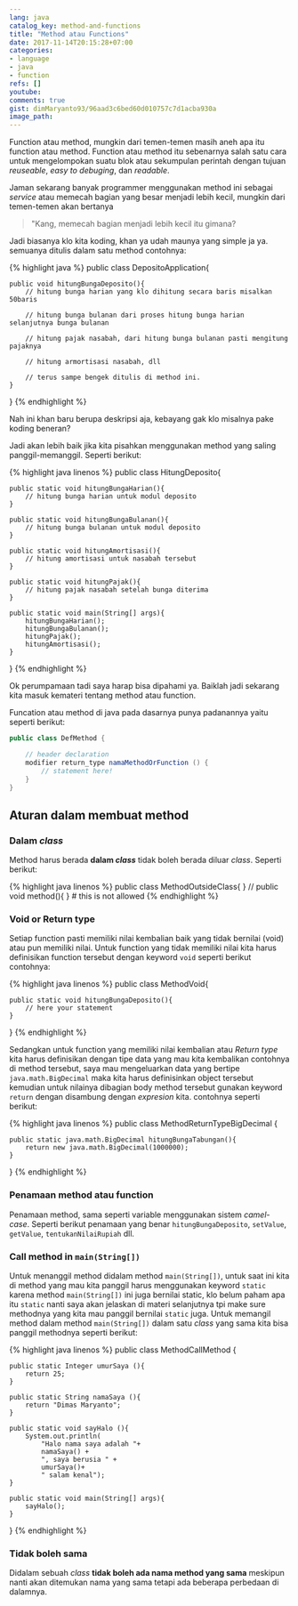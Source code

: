 ```yaml
---
lang: java
catalog_key: method-and-functions
title: "Method atau Functions"
date: 2017-11-14T20:15:28+07:00
categories:
- language
- java
- function
refs: []
youtube: 
comments: true
gist: dimMaryanto93/96aad3c6bed60d010757c7d1acba930a
image_path: 
---
```


Function atau method, mungkin dari temen-temen masih aneh apa itu function atau method. Function atau method itu sebenarnya salah satu cara untuk mengelompokan suatu blok atau sekumpulan perintah dengan tujuan _reuseable_, _easy to debuging_, dan _readable_.

<!--more-->

Jaman sekarang banyak programmer menggunakan method ini sebagai _service_ atau memecah bagian yang besar menjadi lebih kecil, mungkin dari temen-temen akan bertanya

> "Kang, memecah bagian menjadi lebih kecil itu gimana?

Jadi biasanya klo kita koding, khan ya udah maunya yang simple ja ya. semuanya ditulis dalam satu method contohnya:

{% highlight java %}
public class DepositoApplication{

    public void hitungBungaDeposito(){
        // hitung bunga harian yang klo dihitung secara baris misalkan 50baris

        // hitung bunga bulanan dari proses hitung bunga harian selanjutnya bunga bulanan

        // hitung pajak nasabah, dari hitung bunga bulanan pasti mengitung pajaknya

        // hitung armortisasi nasabah, dll

        // terus sampe bengek ditulis di method ini.
    }
}
{% endhighlight %}

Nah ini khan baru berupa deskripsi aja, kebayang gak klo misalnya pake koding beneran?

Jadi akan lebih baik jika kita pisahkan menggunakan method yang saling panggil-memanggil. Seperti berikut:

{% highlight java linenos %}
public class HitungDeposito{

    public static void hitungBungaHarian(){
        // hitung bunga harian untuk modul deposito
    }

    public static void hitungBungaBulanan(){
        // hitung bunga bulanan untuk modul deposito
    }

    public static void hitungAmortisasi(){
        // hitung amortisasi untuk nasabah tersebut
    }

    public static void hitungPajak(){
        // hitung pajak nasabah setelah bunga diterima
    }

    public static void main(String[] args){
        hitungBungaHarian();
        hitungBungaBulanan();
        hitungPajak();
        hitungAmortisasi();
    }
}
{% endhighlight %}

Ok perumpamaan tadi saya harap bisa dipahami ya. Baiklah jadi sekarang kita masuk kemateri tentang method atau function.

Funcation atau method di java pada dasarnya punya padanannya yaitu seperti berikut:

```java
public class DefMethod {

    // header declaration
    modifier return_type namaMethodOrFunction () {
        // statement here!
    }
}
```
## Aturan dalam membuat method

### Dalam _class_ 

Method harus berada **dalam _class_** tidak boleh berada diluar _class_. Seperti berikut:

{% highlight java linenos %}
public class MethodOutsideClass{
}
// public void method(){ } # this is not allowed
{% endhighlight %}

### Void or Return type

Setiap function pasti memiliki nilai kembalian baik yang tidak bernilai (void) atau pun memiliki nilai. Untuk function yang tidak memiliki nilai kita harus definisikan function tersebut dengan keyword `void` seperti berikut contohnya:

{% highlight java linenos %}
public class MethodVoid{

    public static void hitungBungaDeposito(){
        // here your statement
    }
}
{% endhighlight %}

Sedangkan untuk function yang memiliki nilai kembalian atau _Return type_ kita harus definisikan dengan tipe data yang mau kita kembalikan contohnya di method tersebut, saya mau mengeluarkan data yang bertipe `java.math.BigDecimal` maka kita harus definisinkan object tersebut kemudian untuk nilainya dibagian body method tersebut gunakan keyword `return` dengan disambung dengan _expresion_ kita. contohnya seperti berikut:

{% highlight java linenos %}
public class MethodReturnTypeBigDecimal {

    public static java.math.BigDecimal hitungBungaTabungan(){
        return new java.math.BigDecimal(1000000);
    }
}
{% endhighlight %}

### Penamaan method atau function

Penamaan method, sama seperti variable menggunakan sistem _camel-case_. Seperti berikut penamaan yang benar `hitungBungaDeposito`, `setValue`, `getValue`, `tentukanNilaiRupiah` dll.

### Call method in `main(String[])`

Untuk menanggil method didalam method `main(String[])`, untuk saat ini kita di method yang mau kita panggil harus menggunakan keyword `static` karena method `main(String[])` ini juga bernilai static, klo belum paham apa itu `static` nanti saya akan jelaskan di materi selanjutnya tpi make sure methodnya yang kita mau panggil bernilai `static` juga. Untuk memangil method dalam method `main(String[])` dalam satu _class_ yang sama kita bisa panggil methodnya seperti berikut:

{% highlight java linenos %}
public class MethodCallMethod {

    public static Integer umurSaya (){
        return 25;
    }

    public static String namaSaya (){
        return "Dimas Maryanto";
    }

    public static void sayHalo (){
        System.out.println(
            "Halo nama saya adalah "+ 
            namaSaya() + 
            ", saya berusia " + 
            umurSaya()+ 
            " salam kenal");
    }

    public static void main(String[] args){
        sayHalo();
    }

}
{% endhighlight %}

### Tidak boleh sama

Didalam sebuah _class_ **tidak boleh ada nama method yang sama** meskipun nanti akan ditemukan nama yang sama tetapi ada beberapa perbedaan di dalamnya.